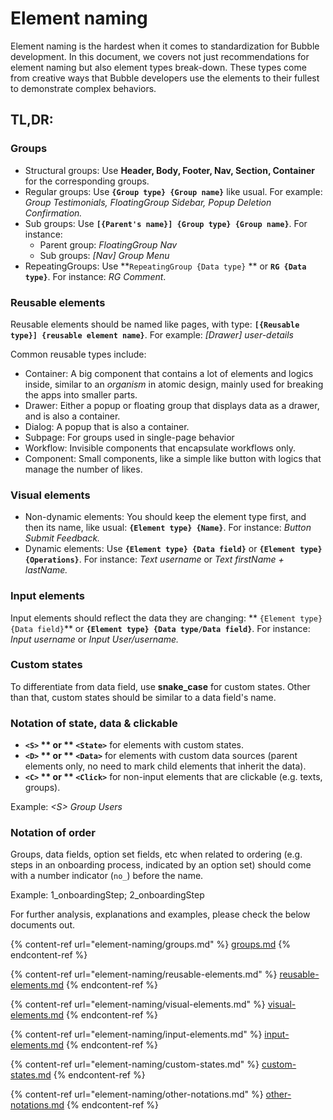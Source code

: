 # Element naming

Element naming is the hardest when it comes to standardization for Bubble development. In this document, we covers not just recommendations for element naming but also element types break-down. These types come from creative ways that Bubble developers use the elements to their fullest to demonstrate complex behaviors.

## TL,DR:

### Groups

* Structural groups: Use **Header, Body, Footer, Nav, Section, Container** for the corresponding groups.
* Regular groups: Use **`{Group type} {Group name}`** like usual. For example: _Group Testimonials, FloatingGroup Sidebar, Popup Deletion Confirmation._
* Sub groups: Use **`[{Parent's name}] {Group type} {Group name}`**. For instance:
  * Parent group: _FloatingGroup Nav_
  * Sub groups: _\[Nav] Group Menu_
* RepeatingGroups: Use **`RepeatingGroup {Data type}` ** or **`RG {Data type}`**. For instance: _RG Comment_.

### Reusable elements

Reusable elements should be named like pages, with type: **`[{Reusable type}] {reusable element name}`**. For example: _\[Drawer] user-details_

Common reusable types include:

* Container: A big component that contains a lot of elements and logics inside, similar to an _organism_ in atomic design, mainly used for breaking the apps into smaller parts.
* Drawer: Either a popup or floating group that displays data as a drawer, and is also a container.
* Dialog: A popup that is also a container.
* Subpage: For groups used in single-page behavior
* Workflow: Invisible components that encapsulate workflows only.
* Component: Small components, like a simple like button with logics that manage the number of likes.

### Visual elements

* Non-dynamic elements: You should keep the element type first, and then its name, like usual: **`{Element type} {Name}`**. For instance: _Button Submit Feedback._
* Dynamic elements: Use **`{Element type} {Data field}`** or **`{Element type} {Operations}`**. For instance: _Text username_ or _Text firstName + lastName._

### Input elements

Input elements should reflect the data they are changing: ** `{Element type} {Data field}`** or **`{Element type} {Data type/Data field}`**. For instance: _Input username_ or _Input User/username._

### Custom states

To differentiate from data field, use **snake\_case** for custom states. Other than that, custom states should be similar to a data field's name.

### **Notation of state, data & clickable**

* **`<S>` ** or ** `<State>`** for elements with custom states.
* **`<D>` ** or ** `<Data>`** for elements with custom data sources (parent elements only, no need to mark child elements that inherit the data).
* **`<C>` ** or ** `<Click>`** for non-input elements that are clickable (e.g. texts, groups).

Example: _\<S> Group Users_&#x20;

### Notation of order

Groups, data fields, option set fields, etc when related to ordering (e.g. steps in an onboarding process, indicated by an option set) should come with a number indicator (`no_`) before the name.

Example: 1\_onboardingStep; 2\_onboardingStep

For further analysis, explanations and examples, please check the below documents out.

{% content-ref url="element-naming/groups.md" %}
[groups.md](element-naming/groups.md)
{% endcontent-ref %}

{% content-ref url="element-naming/reusable-elements.md" %}
[reusable-elements.md](element-naming/reusable-elements.md)
{% endcontent-ref %}

{% content-ref url="element-naming/visual-elements.md" %}
[visual-elements.md](element-naming/visual-elements.md)
{% endcontent-ref %}

{% content-ref url="element-naming/input-elements.md" %}
[input-elements.md](element-naming/input-elements.md)
{% endcontent-ref %}

{% content-ref url="element-naming/custom-states.md" %}
[custom-states.md](element-naming/custom-states.md)
{% endcontent-ref %}

{% content-ref url="element-naming/other-notations.md" %}
[other-notations.md](element-naming/other-notations.md)
{% endcontent-ref %}

